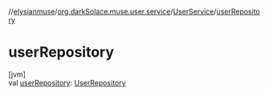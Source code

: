 //[elysianmuse](../../../index.md)/[org.darkSolace.muse.user.service](../index.md)/[UserService](index.md)/[userRepository](user-repository.md)

# userRepository

[jvm]\
val [userRepository](user-repository.md): [UserRepository](../../org.darkSolace.muse.user.repository/-user-repository/index.md)
